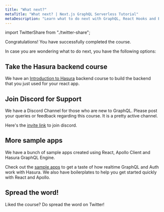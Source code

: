 ```yaml
---
title: "What next?"
metaTitle: "What next? | Next.js GraphQL Serverless Tutorial"
metaDescription: "Learn what to do next with GraphQL, React Hooks and Backend with more community resources. Join our discord channel for support."
---
```


import TwitterShare from "./twitter-share";

Congratulations! You have successfully completed the course.

In case you are wondering what to do next, you have the following options:

## Take the Hasura backend course
We have an [Introduction to Hasura](https://hasura.io/learn/graphql/hasura/introduction/) backend course to build the backend that you just used for your react app.

## Join Discord for Support
We have a Discord Channel for those who are new to GraphQL. Please post your queries or feedback regarding this course. It is a pretty active channel.

Here's the [invite link](https://discord.com/invite/hasura) to join discord.

## More sample apps
We have a bunch of sample apps created using React, Apollo Client and Hasura GraphQL Engine.

Check out the [sample apps](https://hasura.io/sample-apps/) to get a taste of how realtime GraphQL and Auth work with Hasura. We also have boilerplates to help you get started quickly with React and Apollo.

## Spread the word!
Liked the course? 
Do spread the word on Twitter! <TwitterShare />